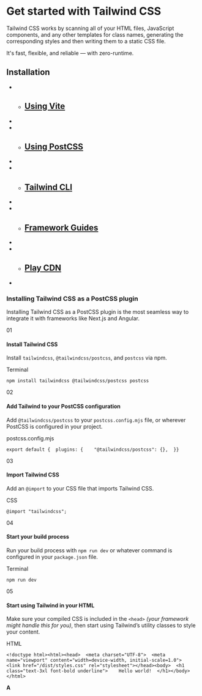 # Get started with Tailwind CSS

Tailwind CSS works by scanning all of your HTML files, JavaScript components, and any other templates for class names, generating the corresponding styles and then writing them to a static CSS file.

It's fast, flexible, and reliable — with zero-runtime.

## Installation

* *   ## [Using Vite](https://tailwindcss.com/docs/installation/using-vite)
*     
* *   ## [Using PostCSS](https://tailwindcss.com/docs/installation/using-postcss)
*     
* *   ## [Tailwind CLI](https://tailwindcss.com/docs/installation/tailwind-cli)
*     
* *   ## [Framework Guides](https://tailwindcss.com/docs/installation/framework-guides)
*     
* *   ## [Play CDN](https://tailwindcss.com/docs/installation/play-cdn)
*     

### Installing Tailwind CSS as a PostCSS plugin

Installing Tailwind CSS as a PostCSS plugin is the most seamless way to integrate it with frameworks like Next.js and Angular.

01

#### Install Tailwind CSS

Install `tailwindcss`, `@tailwindcss/postcss`, and `postcss` via npm.

Terminal

```
npm install tailwindcss @tailwindcss/postcss postcss
```

02

#### Add Tailwind to your PostCSS configuration

Add `@tailwindcss/postcss` to your `postcss.config.mjs` file, or wherever PostCSS is configured in your project.

postcss.config.mjs

```
export default {  plugins: {    "@tailwindcss/postcss": {},  }}
```

03

#### Import Tailwind CSS

Add an `@import` to your CSS file that imports Tailwind CSS.

CSS

```
@import "tailwindcss";
```

04

#### Start your build process

Run your build process with `npm run dev` or whatever command is configured in your `package.json` file.

Terminal

```
npm run dev
```

05

#### Start using Tailwind in your HTML

Make sure your compiled CSS is included in the `<head>` _(your framework might handle this for you)_, then start using Tailwind’s utility classes to style your content.

HTML

```
<!doctype html><html><head>  <meta charset="UTF-8">  <meta name="viewport" content="width=device-width, initial-scale=1.0">  <link href="/dist/styles.css" rel="stylesheet"></head><body>  <h1 class="text-3xl font-bold underline">    Hello world!  </h1></body></html>
```

**A**
